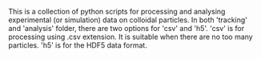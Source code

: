 This is a collection of python scripts for processing and analysing experimental (or simulation) data on colloidal particles.
In both 'tracking' and 'analysis' folder, there are two options for 'csv' and 'h5'.
'csv' is for processing using .csv extension. It is suitable when there are no too many particles.
'h5' is for the HDF5 data format. 
